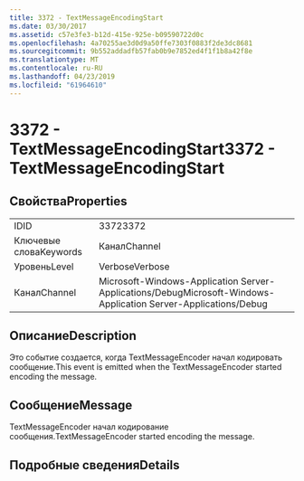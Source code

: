 ```yaml
---
title: 3372 - TextMessageEncodingStart
ms.date: 03/30/2017
ms.assetid: c57e3fe3-b12d-415e-925e-b09590722d0c
ms.openlocfilehash: 4a70255ae3d0d9a50ffe7303f0883f2de3dc8681
ms.sourcegitcommit: 9b552addadfb57fab0b9e7852ed4f1f1b8a42f8e
ms.translationtype: MT
ms.contentlocale: ru-RU
ms.lasthandoff: 04/23/2019
ms.locfileid: "61964610"
---
```

# <a name="3372---textmessageencodingstart"></a><span data-ttu-id="9865f-102">3372 - TextMessageEncodingStart</span><span class="sxs-lookup"><span data-stu-id="9865f-102">3372 - TextMessageEncodingStart</span></span>
## <a name="properties"></a><span data-ttu-id="9865f-103">Свойства</span><span class="sxs-lookup"><span data-stu-id="9865f-103">Properties</span></span>  
  
|||  
|-|-|  
|<span data-ttu-id="9865f-104">ID</span><span class="sxs-lookup"><span data-stu-id="9865f-104">ID</span></span>|<span data-ttu-id="9865f-105">3372</span><span class="sxs-lookup"><span data-stu-id="9865f-105">3372</span></span>|  
|<span data-ttu-id="9865f-106">Ключевые слова</span><span class="sxs-lookup"><span data-stu-id="9865f-106">Keywords</span></span>|<span data-ttu-id="9865f-107">Канал</span><span class="sxs-lookup"><span data-stu-id="9865f-107">Channel</span></span>|  
|<span data-ttu-id="9865f-108">Уровень</span><span class="sxs-lookup"><span data-stu-id="9865f-108">Level</span></span>|<span data-ttu-id="9865f-109">Verbose</span><span class="sxs-lookup"><span data-stu-id="9865f-109">Verbose</span></span>|  
|<span data-ttu-id="9865f-110">Канал</span><span class="sxs-lookup"><span data-stu-id="9865f-110">Channel</span></span>|<span data-ttu-id="9865f-111">Microsoft-Windows-Application Server-Applications/Debug</span><span class="sxs-lookup"><span data-stu-id="9865f-111">Microsoft-Windows-Application Server-Applications/Debug</span></span>|  
  
## <a name="description"></a><span data-ttu-id="9865f-112">Описание</span><span class="sxs-lookup"><span data-stu-id="9865f-112">Description</span></span>  
 <span data-ttu-id="9865f-113">Это событие создается, когда TextMessageEncoder начал кодировать сообщение.</span><span class="sxs-lookup"><span data-stu-id="9865f-113">This event is emitted when the TextMessageEncoder started encoding the message.</span></span>  
  
## <a name="message"></a><span data-ttu-id="9865f-114">Сообщение</span><span class="sxs-lookup"><span data-stu-id="9865f-114">Message</span></span>  
 <span data-ttu-id="9865f-115">TextMessageEncoder начал кодирование сообщения.</span><span class="sxs-lookup"><span data-stu-id="9865f-115">TextMessageEncoder started encoding the message.</span></span>  
  
## <a name="details"></a><span data-ttu-id="9865f-116">Подробные сведения</span><span class="sxs-lookup"><span data-stu-id="9865f-116">Details</span></span>
